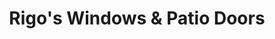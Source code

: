 ---
title: "Rigo's Windows & Patio Doors"
url: /goleta/rigos-windows-and-patio-doors/
shop: doors
---